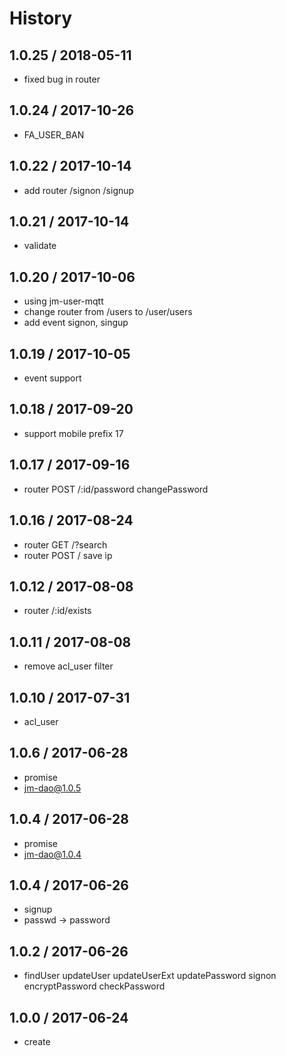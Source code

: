# History

## 1.0.25 / 2018-05-11
- fixed bug in router

## 1.0.24 / 2017-10-26
- FA_USER_BAN

## 1.0.22 / 2017-10-14
- add router /signon /signup

## 1.0.21 / 2017-10-14
- validate

## 1.0.20 / 2017-10-06
- using jm-user-mqtt
- change router from /users to /user/users
- add event signon, singup

## 1.0.19 / 2017-10-05
- event support

## 1.0.18 / 2017-09-20
- support mobile prefix 17

## 1.0.17 / 2017-09-16
- router POST /:id/password changePassword

## 1.0.16 / 2017-08-24
- router GET /?search
- router POST / save ip

## 1.0.12 / 2017-08-08
- router /:id/exists

## 1.0.11 / 2017-08-08
- remove acl_user filter

## 1.0.10 / 2017-07-31
- acl_user

## 1.0.6 / 2017-06-28
- promise
- jm-dao@1.0.5

## 1.0.4 / 2017-06-28
- promise
- jm-dao@1.0.4

## 1.0.4 / 2017-06-26
- signup
- passwd -> password

## 1.0.2 / 2017-06-26
- findUser updateUser updateUserExt updatePassword signon encryptPassword checkPassword

## 1.0.0 / 2017-06-24
- create
